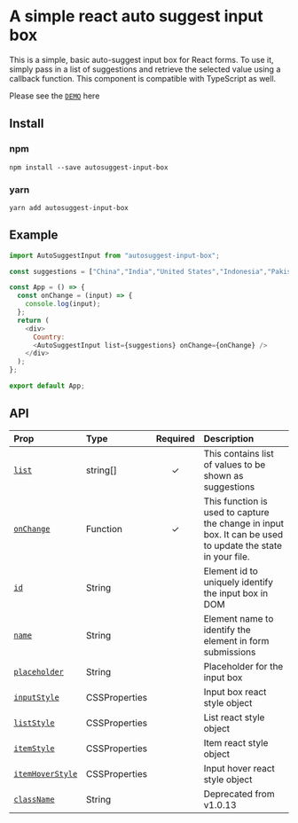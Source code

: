 # A simple react auto suggest input box

This is a simple, basic auto-suggest input box for React forms. To use it, simply pass in a list of suggestions and retrieve the selected value using a callback function. This component is compatible with TypeScript as well.

Please see the [`DEMO`]( https://stackutils.com/#/autosuggest) here

## Install

### npm

```
npm install --save autosuggest-input-box
```

### yarn

```
yarn add autosuggest-input-box
```

## Example

```javascript
import AutoSuggestInput from "autosuggest-input-box";

const suggestions = ["China","India","United States","Indonesia","Pakistan","Brazil","Nigeria","Bangladesh","Russia","Mexico","Japan","Ethiopia","Philippines","gypt","Vietnam","DR Congo","Turkey","Iran","Germany","Thailand","United Kingdom","France","Italy","Tanzania","SouthAfrica","Myanmar","Kenya","South Korea","Colombia","Spain","Uganda","Argentina","Algeria","Sudan","Ukraine","Iraq","Afghanistan","Poland","Canada","Moocco","Saudi Arabia","Uzbekistan","Peru","Angola","Malaysia","Mozambique","Ghana","Yemen","Nepal","Venezuela"];

const App = () => {
  const onChange = (input) => {
    console.log(input);
  };
  return (
    <div>
      Country:
      <AutoSuggestInput list={suggestions} onChange={onChange} />
    </div>
  );
};

export default App;
```

## API

| Prop                             | Type          | Required | Description                                                                                                |
| :------------------------------- | :------------ | :------: | :--------------------------------------------------------------------------------------------------------- |
| [`list`](#list)                  | string[]      |    ✓     | This contains list of values to be shown as suggestions                                                    |
| [`onChange`](#onChange)          | Function      |    ✓     | This function is used to capture the change in input box. It can be used to update the state in your file. |
| [`id`](#id)                      | String        |          | Element id to uniquely identify the input box in DOM                                                       |
| [`name`](#name)                  | String        |          | Element name to identify the element in form submissions                                                   |
| [`placeholder`](#placeholder)    | String        |          | Placeholder for the input box                                                                              |
| [`inputStyle`](#inputStyle)      | CSSProperties |          | Input box react style object                                                                               |
| [`listStyle`](#placeholder)      | CSSProperties |          | List react style object                                                                                    |
| [`itemStyle`](#placeholder)      | CSSProperties |          | Item react style object                                                                                    |
| [`itemHoverStyle`](#placeholder) | CSSProperties |          | Input hover react style object                                                                             |
| [`className`](#className)        | String        |          | Deprecated from v1.0.13                                                                                    |
